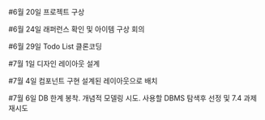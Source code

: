 #6월 20일
프로젝트 구상

#6월 24일
래퍼런스 확인 및 아이템 구상 회의

#6월 29일
Todo List 클론코딩

#7월 1일
디자인 레이아웃 설계

#7월 4일
컴포넌트 구현
설계된 레이아웃으로 배치

#7월 6일
DB 한계 봉착.
개념적 모델링 시도.
사용할 DBMS 탐색후 선정 및 7.4 과제 재시도
